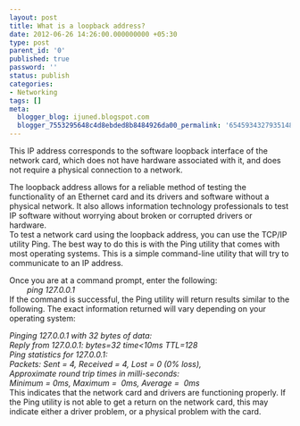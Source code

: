 ```yaml
---
layout: post
title: What is a loopback address?
date: 2012-06-26 14:26:00.000000000 +05:30
type: post
parent_id: '0'
published: true
password: ''
status: publish
categories:
- Networking
tags: []
meta:
  blogger_blog: ijuned.blogspot.com
  blogger_7553295648c4d8ebded8b8484926da00_permalink: '6545934327935148827'
---
```

<div dir="ltr" style="text-align:left;">This IP address corresponds to the software loopback interface of the <span class="IL_AD" id="IL_AD1">network card<span class="IL_AD_ICON"></span></span>, which does not have hardware associated with it, and does not require a <span class="IL_AD" id="IL_AD10">physical<span class="IL_AD_ICON"></span></span> connection to a network. </p>
<p>The loopback address allows for a reliable method of testing the functionality of an <span class="IL_AD" id="IL_AD3">Ethernet card<span class="IL_AD_ICON"></span></span> and its <span class="IL_AD" id="IL_AD8">drivers<span class="IL_AD_ICON"></span></span> and software without a physical network. It also allows <span class="IL_AD" id="IL_AD11">information technology<span class="IL_AD_ICON"></span></span> professionals to test IP software without worrying about broken or corrupted drivers or hardware. <br />To test a network card  using the loopback address, you can use the TCP/IP utility Ping. The  best way to do this is with the Ping utility that comes with most  operating systems. This is a simple command-line utility that will try  to communicate to an IP address. </p>
<p>Once you are at a command prompt, enter the following:<br />    <i>    ping 127.0.0.1 </i><br />If  the command is successful, the Ping utility will return results similar  to the following. The exact information returned will vary depending on  your operating system:</p>
<p><i>Pinging 127.0.0.1 with 32 bytes of data:<br />Reply from 127.0.0.1: bytes=32 time&lt;10ms TTL=128<br />Ping statistics for 127.0.0.1:<br />Packets: Sent = 4, Received = 4, Lost = 0 (0% loss),<br />Approximate <span class="IL_AD" id="IL_AD5">round<span class="IL_AD_ICON"></span></span> trip times in milli-seconds:<br />Minimum = 0ms, Maximum =  0ms, Average =  0ms </i><br />This indicates that the network card and drivers are functioning properly. If the Ping utility is not able to get a return on the network card, this may indicate either a driver problem, or a physical problem with the <span class="IL_AD" id="IL_AD9">card<span class="IL_AD_ICON"></span></span>. </div>
